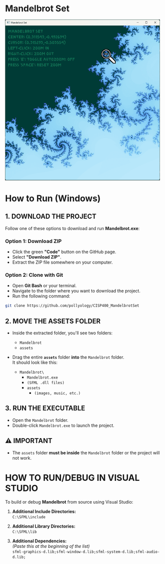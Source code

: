 # Mandelbrot Set

![alt text](assets/sprites/Demo/Mandelbrot_Demo_1.png)

# How to Run (Windows)

## 1. DOWNLOAD THE PROJECT
Follow one of these options to download and run **Mandelbrot.exe**:

### Option 1: Download ZIP
- Click the green **"Code"** button on the GitHub page.
- Select **"Download ZIP"**.
- Extract the ZIP file somewhere on your computer.

### Option 2: Clone with Git
- Open **Git Bash** or your terminal.
- Navigate to the folder where you want to download the project.
- Run the following command:

```bash
git clone https://github.com/pollyology/CISP400_MandelbrotSet
```


## 2. MOVE THE ASSETS FOLDER

- Inside the extracted folder, you'll see two folders:
  - `Mandelbrot`
  - `assets`
- Drag the entire **`assets`** folder **into** the `Mandelbrot` folder.  
  It should look like this:

  - `Mandelbrot\`
      - `Mandelbrot.exe`
      - `(SFML .dll files)`
      - `assets`
          - `(images, music, etc.)`


## 3. RUN THE EXECUTABLE

- Open the `Mandelbrot` folder.
- Double-click `Mandelbrot.exe` to launch the project.


## ⚠️ IMPORTANT

- The `assets` folder **must be inside** the `Mandelbrot` folder or the project will not work.


# HOW TO RUN/DEBUG IN VISUAL STUDIO

To build or debug **Mandelbrot** from source using Visual Studio:

1. **Additional Include Directories:**  
   `C:\SFML\include`

2. **Additional Library Directories:**  
   `C:\SFML\lib`

3. **Additional Dependencies:**  
   *(Paste this at the beginning of the list)*  
   `sfml-graphics-d.lib;sfml-window-d.lib;sfml-system-d.lib;sfml-audio-d.lib;`
